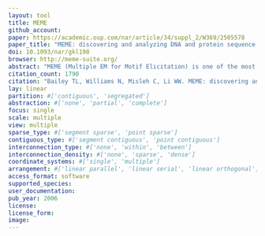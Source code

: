 ```yaml
---
layout: tool
title: MEME
github_account:
paper: https://academic.oup.com/nar/article/34/suppl_2/W369/2505578
paper_title: "MEME: discovering and analyzing DNA and protein sequence motifs."
doi: 10.1093/nar/gkl198
browser: http://meme-suite.org/
abstract: "MEME (Multiple EM for Motif Elicitation) is one of the most widely used tools for searching for novel ‘signals’ in sets of biological sequences. Applications include the discovery of new transcription factor binding sites and protein domains. MEME works by searching for repeated, ungapped sequence patterns that occur in the DNA or protein sequences provided by the user. Users can perform MEME searches via the web server hosted by the National Biomedical Computation Resource ( http://meme.nbcr.net ) and several mirror sites. Through the same web server, users can also access the Motif Alignment and Search Tool to search sequence databases for matches to motifs encoded in several popular formats. By clicking on buttons in the MEME output, users can compare the motifs discovered in their input sequences with databases of known motifs, search sequence databases for matches to the motifs and display the motifs in various formats. This article describes the freely accessible web server and its architecture, and discusses ways to use MEME effectively to find new sequence patterns in biological sequences and analyze their significance."
citation_count: 1790
citation: "Bailey TL, Williams N, Misleh C, Li WW. MEME: discovering and analyzing DNA and protein sequence motifs. Nucleic Acids Res. academic.oup.com; 2006;34: W369–73."
lay: linear
partition: #['contiguous', 'segregated']
abstraction: #['none', 'partial', 'complete']
focus: single
scale: multiple
view: multiple
sparse_type: #['segment sparse', 'point sparse']
contiguous_type: #['segment contiguous', 'point contiguous']
interconnection_type: #['none', 'within', 'between']
interconnection_density: #['none', 'sparse', 'dense']
coordinate_systems: #['single', 'multiple']
arrangement: #['linear parallel', 'linear serial', 'linear orthogonal', 'circular parallel', 'circular serial']
access_format: software
supported_species:
user_documentation:
pub_year: 2006
license:
license_form:
image:
---
```

